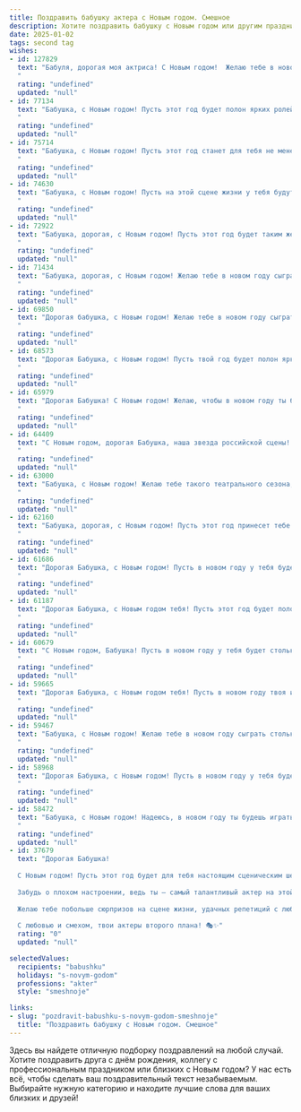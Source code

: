 ```yaml
---
title: Поздравить бабушку актера с Новым годом. Смешное
description: Хотите поздравить бабушку с Новым годом или другим праздником? Наш ИИ создаст незабываемое поздравление, а вы обязательно выделитесь среди других.  
date: 2025-01-02
tags: second tag
wishes:
- id: 127829
  text: "Бабуля, дорогая моя актриса! С Новым годом!  Желаю тебе в новом году столько ролей, сколько морщинок на твоем прекрасном лице (шутка, конечно, их и так достаточно для целого ансамбля!). Пусть каждый день будет новой, незабываемой премьерой, полная аплодисментов, смеха и, конечно же, вкуснейших бутербродов с икрой!  Главное – не переигрывай с оливье, а то на бис уже не выйдешь!
  "
  rating: "undefined"
  updated: "null"
- id: 77134
  text: "Бабушка, с Новым годом! Пусть этот год будет полон ярких ролей, громких оваций и, конечно же, новых поклонников - самых юных зрителей, которые будут с восторгом смотреть ваши спектакли! 😉
  "
  rating: "undefined"
  updated: "null"
- id: 75714
  text: "Бабушка, с Новым годом! Пусть этот год станет для тебя не менее ярким и запоминающимся, чем твоя последняя роль в театре! Желаю тебе  огромного количества оваций от внуков, аплодисментов от судьбы и аншлагов в жизни!
  "
  rating: "undefined"
  updated: "null"
- id: 74630
  text: "Бабушка, с Новым годом! Пусть на этой сцене жизни у тебя будут только аплодисменты, а реплики будут искрометными и смешными, как в лучших твоих спектаклях! 🥳
  "
  rating: "undefined"
  updated: "null"
- id: 72922
  text: "Бабушка, дорогая, с Новым годом! Пусть этот год будет таким же ярким и запоминающимся, как все твои роли в театре!  Желаем тебе новых сценариев, блестящих премьер, а главное – крепкого здоровья, чтобы играть на сцене еще много-много лет! 😉
  "
  rating: "undefined"
  updated: "null"
- id: 71434
  text: "Бабушка, дорогая, с Новым годом! Желаю тебе в новом году сыграть столько ролей, что даже самого опытного театрального критика голова пойдет кругом! Пусть каждый день приносит тебе новые аплодисменты, а поклонники тебя засыпают букетами цветов, как на премьере!
  "
  rating: "undefined"
  updated: "null"
- id: 69850
  text: "Дорогая бабушка, с Новым годом! Желаю тебе в новом году сыграть главную роль в комедии \"Веселая пенсия\", где ты будешь блистать, очаровывать и покорять всех своим талантом! А еще, пусть у тебя будет столько энергии, как у молодого актера перед премьерой! 😉
  "
  rating: "undefined"
  updated: "null"
- id: 68573
  text: "Дорогая Бабушка, с Новым годом! Пусть твой год будет полон ярких ролей, аплодисментов и, конечно же, внуков, которые, как и ты, умеют по-настоящему зажигать сердца! Желаю тебе неисчерпаемого запаса энергии, чтобы хватало на репетиции, спектакли и даже на то, чтобы сдерживать нас, когда мы пытаемся устроить на сцене настоящую бурю!
  "
  rating: "undefined"
  updated: "null"
- id: 65979
  text: "Дорогая Бабушка! С Новым годом! Желаю, чтобы в новом году ты была как настоящая звезда - сильная, яркая и чтобы тебя еще чаще приглашали на главные роли! 😜
  "
  rating: "undefined"
  updated: "null"
- id: 64409
  text: "С Новым годом, дорогая Бабушка, наша звезда российской сцены! Пусть этот год принесет тебе не только стоячие овации от внуков, но и море счастья, здоровья и новых ролей - как в жизни, так и на сцене! 🎉🤩
  "
  rating: "undefined"
  updated: "null"
- id: 63000
  text: "Бабушка, с Новым годом! Желаю тебе такого театрального сезона, чтобы овации не стихали ни секунды, а декорации были всегда свежими и яркими!  Пусть в твоей жизни будут только добрые роли, а сцена всегда будет полна смеха и радости!
  "
  rating: "undefined"
  updated: "null"
- id: 62160
  text: "Бабушка, дорогая, с Новым годом! Пусть этот год принесет тебе столько ролей, что ты забудешь, как зовут внуков!  😄  Желаю тебе здоровья, чтобы ты не забывала текст, а ещё -  ярких, запоминающихся премьер, как в жизни, так и на сцене! 🎉
  "
  rating: "undefined"
  updated: "null"
- id: 61686
  text: "Дорогая Бабушка, с Новым годом! Пусть в новом году у тебя будет столько ролей, сколько ты пожелаешь, и все они будут главными! Запомни, возраст - это всего лишь цифра, а ты - вечная звезда сцены! 😊
  "
  rating: "undefined"
  updated: "null"
- id: 61187
  text: "Дорогая Бабушка, с Новым годом тебя! Пусть этот год будет полон ярких ролей, бурных оваций и, главное, чтобы возрастные ограничения в сценарии тебя не касались! 😜
  "
  rating: "undefined"
  updated: "null"
- id: 60679
  text: "С Новым годом, Бабушка! Пусть в новом году у тебя будет столько ролей, сколько снежинок на новогодней елке, а каждый спектакль будет проходить с аншлагом! 😜
  "
  rating: "undefined"
  updated: "null"
- id: 59665
  text: "Дорогая Бабушка, с Новым годом тебя! Пусть в новом году твоя игра будет ярче, чем самая блестящая елочная игрушка, а роль \"Бабушки\" принесет тебе массу аплодисментов и радости! 😉🎉
  "
  rating: "undefined"
  updated: "null"
- id: 59467
  text: "Бабушка, с Новым годом! Желаю тебе в новом году сыграть столько ролей, что пенсия по старости превратится в пенсию по выслуге лет! 😄
  "
  rating: "undefined"
  updated: "null"
- id: 58968
  text: "Дорогая Бабушка, с Новым годом! Пусть в новом году у тебя будет столько ролей, что ты и не вспомнишь, где ты играла \"бабушку\", а где – \"королеву\"!  Желаю тебе новых, ярких, запоминающихся образов, а главное – здоровья и счастья! 😉
  "
  rating: "undefined"
  updated: "null"
- id: 58472
  text: "Бабушка, с Новым годом! Надеюсь, в новом году ты будешь играть самые главные роли в своей жизни, а роли в театре - только для души! Пусть жизнь будет веселой комедией, а не драмой, а здоровье - всегда крепким!
  "
  rating: "undefined"
  updated: "null"
- id: 37679
  text: "Дорогая Бабушка!
  
  С Новым годом! Пусть этот год будет для тебя настоящим сценическим шедевром! Пусть счастье будет как успешная премьера — громко, ярко и с аплодисментами зрителей.
  
  Забудь о плохом настроении, ведь ты — самый талантливый актер на этой планете, а каждый новый день — это новая роль, которую ты играешь с блеском! Пусть здоровье будет крепче, чем сценарий с хеппи-эндом, а радость — больше, чем у любителей сладостей на новогоднем столе!
  
  Желаю тебе побольше сюрпризов на сцене жизни, удачных репетиций с любимыми внуками и, конечно, единственного в своем роде, режиссера жизни, который всегда подскажет, куда идти дальше!
  
  С любовью и смехом, твои актеры второго плана! 🎭✨"
  rating: "0"
  updated: "null"

selectedValues:
  recipients: "babushku"
  holidays: "s-novym-godom"
  professions: "akter"
  style: "smeshnoje"

links:
- slug: "pozdravit-babushku-s-novym-godom-smeshnoje"
  title: "Поздравить бабушку с Новым годом. Смешное"
---
```


Здесь вы найдете отличную подборку поздравлений на любой случай. 
Хотите поздравить друга с днём рождения, коллегу с профессиональным праздником или близких с Новым годом? У нас есть всё, чтобы сделать ваш поздравительный текст незабываемым. Выбирайте нужную категорию и находите лучшие слова для ваших близких и друзей!
